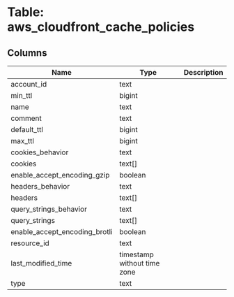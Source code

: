 
# Table: aws_cloudfront_cache_policies

## Columns
| Name        | Type           | Description  |
| ------------- | ------------- | -----  |
|account_id|text||
|min_ttl|bigint||
|name|text||
|comment|text||
|default_ttl|bigint||
|max_ttl|bigint||
|cookies_behavior|text||
|cookies|text[]||
|enable_accept_encoding_gzip|boolean||
|headers_behavior|text||
|headers|text[]||
|query_strings_behavior|text||
|query_strings|text[]||
|enable_accept_encoding_brotli|boolean||
|resource_id|text||
|last_modified_time|timestamp without time zone||
|type|text||
